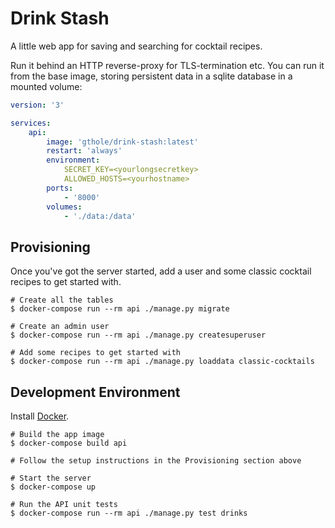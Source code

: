 # Drink Stash
A little web app for saving and searching for cocktail recipes.

Run it behind an HTTP reverse-proxy for TLS-termination etc. You can run it
from the base image, storing persistent data in a sqlite database in a
mounted volume:

```yaml
version: '3'

services:
    api:
        image: 'gthole/drink-stash:latest'
        restart: 'always'
        environment:
            SECRET_KEY=<yourlongsecretkey>
            ALLOWED_HOSTS=<yourhostname>
        ports:
            - '8000'
        volumes:
            - './data:/data'
```

## Provisioning
Once you've got the server started, add a user and some classic cocktail
recipes to get started with.

```
# Create all the tables
$ docker-compose run --rm api ./manage.py migrate

# Create an admin user
$ docker-compose run --rm api ./manage.py createsuperuser

# Add some recipes to get started with
$ docker-compose run --rm api ./manage.py loaddata classic-cocktails
```


## Development Environment
Install [Docker](https://www.docker.com/products/docker-desktop).

```
# Build the app image
$ docker-compose build api

# Follow the setup instructions in the Provisioning section above

# Start the server
$ docker-compose up

# Run the API unit tests
$ docker-compose run --rm api ./manage.py test drinks
```

